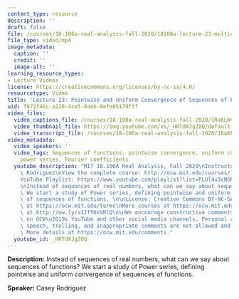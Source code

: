 ```yaml
---
content_type: resource
description: ''
draft: false
file: /courses/18-100a-real-analysis-fall-2020/18100a-lecture-23-multicam_360p_16_9.mp4
file_type: video/mp4
image_metadata:
  caption: ''
  credit: ''
  image-alt: ''
learning_resource_types:
- Lecture Videos
license: https://creativecommons.org/licenses/by-nc-sa/4.0/
resourcetype: Video
title: 'Lecture 23: Pointwise and Uniform Convergence of Sequences of Functions'
uid: f872f46c-a220-4ce5-8aeb-8efe05179fff
video_files:
  video_captions_file: /courses/18-100a-real-analysis-fall-2020/1RaKLWv7F-clQEuFEQ6Tc7V2d5qi4G82i_transcript.webvtt
  video_thumbnail_file: https://img.youtube.com/vi/_HRTdXJgZ0Q/default.jpg
  video_transcript_file: /courses/18-100a-real-analysis-fall-2020/1RaKLWv7F-clQEuFEQ6Tc7V2d5qi4G82i_transcript.pdf
video_metadata:
  video_speakers: ''
  video_tags: Sequences of functions, pointwise convergence, uniform convergence,
    power series, Fourier coefficients
  youtube_description: "MIT 18.100A Real Analysis, Fall 2020\nInstructor: Dr. Casey\
    \ Rodriguez\nView the complete course: http://ocw.mit.edu/courses/18-100a-real-analysis-fall-2020/\n\
    YouTube Playlist: https://www.youtube.com/playlist?list=PLUl4u3cNGP61O7HkcF7UImpM0cR_L2gSw\n\
    \nInstead of sequences of real numbers, what can we say about sequences of functions?\
    \ We start a study of Power series, defining pointwise and uniform convergence\
    \ of sequences of functions. \n\nLicense: Creative Commons BY-NC-SA\nMore information\
    \ at https://ocw.mit.edu/terms\nMore courses at https://ocw.mit.edu\nSupport OCW\
    \ at http://ow.ly/a1If50zVRlQ\n\nWe encourage constructive comments and discussion\
    \ on OCW\u2019s YouTube and other social media channels. Personal attacks, hate\
    \ speech, trolling, and inappropriate comments are not allowed and may be removed.\
    \ More details at https://ocw.mit.edu/comments."
  youtube_id: _HRTdXJgZ0Q
---
```

**Description:** Instead of sequences of real numbers, what can we say about sequences of functions? We start a study of Power series, defining pointwise and uniform convergence of sequences of functions.

**Speaker:** Casey Rodriguez